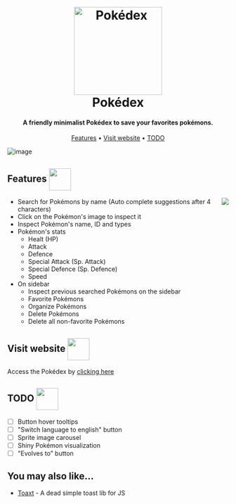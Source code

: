 <h1 align="center">
  <br>
  <a href="https://djjjonas.github.io/pokedex"><img src="https://raw.githubusercontent.com/PokeAPI/sprites/master/sprites/pokemon/25.png" alt="Pokédex" width="200"></a>
  <br>
  Pokédex
  <br>
</h1>

<h4 align="center">A friendly minimalist Pokédex to save your favorites pokémons.</h4>

<p align="center">
  <a href="#features">Features</a> •
  <a href="#visit-website">Visit website</a> •
  <a href="#todo">TODO</a>
</p>

![image](https://github.com/DJJJonas/pokedex/assets/48167880/9630cc71-43da-4b01-8795-26a9b81dca84)

<h2 id="features">Features <img align="center" width="50" src="https://raw.githubusercontent.com/PokeAPI/sprites/master/sprites/pokemon/144.png"></h2>
<img align="right" src="https://github.com/DJJJonas/pokedex/assets/48167880/6064f7bb-f8fc-48d9-94c5-9695004ab19d" />

- Search for Pokémons by name (Auto complete suggestions after 4 characters)
- Click on the Pokémon's image to inspect it
- Inspect Pokémon's name, ID and types
- Pokémon's stats
  + Healt (HP)
  + Attack
  + Defence
  + Special Attack (Sp. Attack)
  + Special Defence (Sp. Defence)
  + Speed
- On sidebar
  + Inspect previous searched Pokémons on the sidebar
  + Favorite Pokémons
  + Organize Pokémons
  + Delete Pokémons
  + Delete all non-favorite Pokémons

<h2 id="visit-website">Visit website <img align="center" width="50" src="https://raw.githubusercontent.com/PokeAPI/sprites/master/sprites/pokemon/146.png"></h2>

Access the Pokédex by [clicking here](https://djjjonas.github.io/pokedex/)

<h2 id="todo">TODO <img align="center" width="50" src="https://raw.githubusercontent.com/PokeAPI/sprites/master/sprites/pokemon/145.png"></h2>

- [ ] Button hover tooltips
- [ ] "Switch language to english" button
- [ ] Sprite image carousel
- [ ] Shiny Pokémon visualization
- [ ] "Evolves to" button

## You may also like...

- [Toaxt](https://github.com/DJJJonas/toaxt) - A dead simple toast lib for JS
